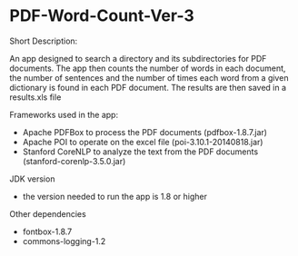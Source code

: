 PDF-Word-Count-Ver-3
====================

Short Description:

An app designed to search a directory and its subdirectories for PDF documents. The app then counts the number of words in each document, the number of sentences and the number of times each word from a given dictionary is found in each PDF document. The results are then saved in a results.xls file

Frameworks used in the app:
  - Apache PDFBox to process the PDF documents (pdfbox-1.8.7.jar)
  - Apache POI to operate on the excel file (poi-3.10.1-20140818.jar) 
  - Stanford CoreNLP to analyze the text from the PDF documents  (stanford-corenlp-3.5.0.jar)
  
JDK version
  - the version needed to run the app is 1.8 or higher

Other dependencies
 - fontbox-1.8.7
 - commons-logging-1.2

